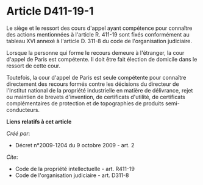 # Article D411-19-1

Le siège et le ressort des cours d'appel ayant compétence pour connaître des actions mentionnées à l'article R. 411-19 sont
fixés conformément au tableau XVI annexé à l'article D. 311-8 du code de l'organisation judiciaire. 

Lorsque la personne qui forme le recours demeure à l'étranger, la cour d'appel de Paris est compétente. Il doit être fait
élection de domicile dans le ressort de cette cour. 

Toutefois, la cour d'appel de Paris est seule compétente pour connaître directement des recours formés contre les décisions
du directeur de l'Institut national de la propriété industrielle en matière de délivrance, rejet ou maintien de brevets
d'invention, de certificats d'utilité, de certificats complémentaires de protection et de topographies de produits semi-
conducteurs.

**Liens relatifs à cet article**

_Créé par_:

  - Décret n°2009-1204 du 9 octobre 2009 - art. 2

_Cite_:

  - Code de la propriété intellectuelle - art. R411-19
  - Code de l'organisation judiciaire - art. D311-8
